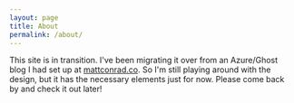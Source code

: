 ```yaml
---
layout: page
title: About
permalink: /about/
---
```

This site is in transition. I've been migrating it over from an Azure/Ghost blog I had set up at [mattconrad.co](http://mattconrad.co). So I'm still playing around with the design, but it has the necessary elements just for now. Please come back by and check it out later!

